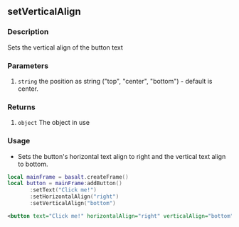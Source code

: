 ## setVerticalAlign

### Description

Sets the vertical align of the button text

### Parameters

1. `string` the position as string ("top", "center", "bottom") - default is center.

### Returns

1. `object` The object in use

### Usage

* Sets the button's horizontal text align to right and the vertical text align to bottom. 

```lua
local mainFrame = basalt.createFrame()
local button = mainFrame:addButton()
       :setText("Click me!")
       :setHorizontalAlign("right")
       :setVerticalAlign("bottom")
```

```xml
<button text="Click me!" horizontalAlign="right" verticalAlign="bottom" />
```
